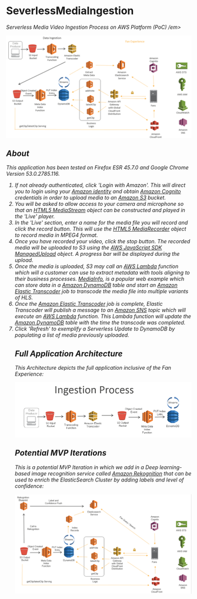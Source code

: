# SeverlessMediaIngestion
<p><em>Serverless Media Video Ingestion Process on AWS Platform (PoC) /em></p>

<img src="Website/html/images/FullApplicationArchitecture_Vote2OverturnInstantReplay.png" alt="Vote to Overturn" title="Serverless Media Ingestion" align="center" />

<main>
        <section id="about" class="collapse">
            <h1>About</h1>
            <p><em>This application has been tested on Firefox ESR 45.7.0 and Google Chrome Version 53.0.2785.116.</em></p>
            <ol>
                <li>If not already authenticated, click 'Login with Amazon'.
                    This will direct you to login using your 
                    <a href="http://login.amazon.com/">Amazon identity</a> and obtain 
                    <a href="https://aws.amazon.com/cognito/">Amazon Cognito</a> credentials 
                    in order to upload media to an <a href="https://aws.amazon.com/s3/">Amazon S3</a> bucket.
                <li>You will be asked to allow access to your camera and microphone so that an 
                    <a href="https://developer.mozilla.org/en/docs/Web/API/MediaStream">HTML5 MediaStream</a> object can be constructed and played in the 'Live' player. 
                <li>In the 'Live' section, enter a name for the media file you will record and click the record button. This will use the  
                    <a href="https://developer.mozilla.org/en-US/docs/Web/API/MediaRecorder">HTML5 MediaRecorder</a> 
                    object to record media in MPEG4 format.
                <li>Once you have recorded your video, click the stop button. The recorded media will be uploaded to S3 using the 
                    <a href="http://docs.aws.amazon.com/AWSJavaScriptSDK/latest/AWS/S3/ManagedUpload.html">AWS JavaScript SDK ManagedUpload</a> object. 
                    A progress bar will be displayed during the upload.
                <li>Once the media is uploaded, S3 may call an <a href="https://aws.amazon.com/lambda/">AWS Lambda</a> function which will
                    a customer can use to extract metadata  with tools aligning to their business processes.  <a href="https://mediaarea.net/en/MediaInfo" target"moreinfo">MediaInfo</a>, is a popular web example which can store data in
                    a <a href="https://aws.amazon.com/dynamodb/">Amazon DynamoDB</a> table 
                    and start an <a href="https://aws.amazon.com/elastictranscoder/">Amazon Elastic Transcoder</a> job to transcode 
                    the media file into multiple variants of HLS.
                <li>Once the <a href="https://aws.amazon.com/elastictranscoder/">Amazon Elastic Transcoder</a> job is complete, 
                    Elastic Transcoder will publish a message to an <a href="https://aws.amazon.com/sns/">Amazon SNS</a> topic which will execute an 
                    <a href="https://aws.amazon.com/lambda/">AWS Lambda</a> function. This Lambda function will update the
                    <a href="https://aws.amazon.com/dynamodb/">Amazon DynamoDB</a> table with the time the transcode was completed.
                <li>Click 'Refresh' to exemplify a Serverless Update to DynamoDB by populating a list of media previously uploaded.
                
 <h1>Full Application Architecture</h1>
            <p><em>This Architecture depicts the full application inclusive of the Fan Experience:</em></p>
            
<img src="Website/html/images/IngestionProcess.png" alt="Ingestion Process" title="Ingestion Process" align="center" />
            
 <h1>Potential MVP Iterations</h1>
            <p><em>This is a potential MVP Iteration in which we add in a Deep learning-based image recognition service called <a href="https://aws.amazon.com/rekognition/">Amazon Rekognition</a> that can be used to enrich the ElasticSearch Cluster by adding labels and level of confidence: </em></p>
 
<img src="Website/html/images/MVP_IterationWithRekognition.png" alt="Rekognition Iteration" title="Rekognition Iteration" align="center" />
            

